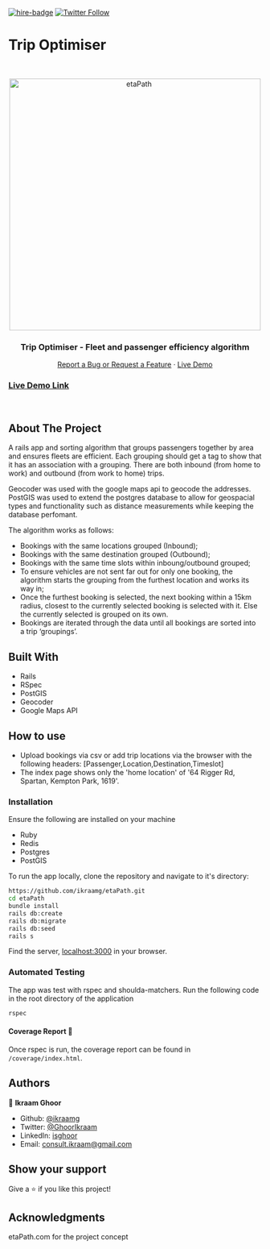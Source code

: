 <!-- [![Contributors][contributors-shield]][contributors-url][![Forks][forks-shield]][forks-url][![Stargazers][stars-shield]][stars-url][![Issues][issues-shield]][issues-url] -->
[![hire-badge](https://img.shields.io/badge/Consult%20/%20Hire%20Ikraam-Click%20to%20Contact-brightgreen)](mailto:consult.ikraam@gmail.com) [![Twitter Follow](https://img.shields.io/twitter/follow/GhoorIkraam?label=Follow%20Ikraam%20on%20Twitter&style=social)](https://twitter.com/GhoorIkraam)

# Trip Optimiser
<!-- PROJECT LOGO -->

<br />
<p align="center">
  <a href="https://github.com/ikraamg/etaPath.git">
    <p align="center"> <img src="https://user-images.githubusercontent.com/34813339/97208673-13507180-17c4-11eb-918e-7360436c48bd.png" alt="etaPath" height="500">
    </p>
  </a>

  <h3 align="center">Trip Optimiser - Fleet and passenger efficiency algorithm </h3>

  <p align="center">
    <a href="https://github.com/ikraamg/etaPath/issues">Report a Bug or Request a Feature</a>
    ·
    <a href="https://tech-favourites.herokuapp.com/home">Live Demo</a>
  </p>
</p>

<!-- Live Link  -->

### [Live Demo Link](https://tech-favourites.herokuapp.com/home)

<br>
<!-- ABOUT THE PROJECT -->

## About The Project

A rails app and sorting algorithm that groups passengers together by area and ensures fleets are efficient. Each grouping should get a tag to show that it has an association with a grouping. There are both inbound (from home to work) and outbound (from work to home) trips.

Geocoder was used with the google maps api to geocode the addresses.
PostGIS was used to extend the postgres database to allow for geospacial types and functionality such as distance measurements while keeping the database perfomant.

The algorithm works as follows:

- Bookings with the same locations grouped (Inbound);
- Bookings with the same destination  grouped (Outbound);
- Bookings with the same time slots within inboung/outbound grouped;
- To ensure vehicles are not sent far out for only one booking, the algorithm starts the grouping from the furthest location and works its way in;
- Once the furthest booking is selected, the next booking within a 15km radius, closest to the currently selected booking is selected with it. Else the currently selected is grouped on its own.
- Bookings are iterated through the data until all bookings are sorted into a trip ‘groupings’.

<!-- CONTROL'S -->
## Built With

- Rails
- RSpec
- PostGIS
- Geocoder
- Google Maps API

## How to use

- Upload bookings via csv or add trip locations via the browser with the following headers: [Passenger,Location,Destination,Timeslot]
- The index page shows only the 'home location' of '64 Rigger Rd, Spartan, Kempton Park, 1619'.

### Installation

Ensure the following are installed on your machine

- Ruby
- Redis
- Postgres
- PostGIS

To run the app locally, clone the repository and navigate to it's directory:

```bash
https://github.com/ikraamg/etaPath.git
cd etaPath
bundle install
rails db:create
rails db:migrate
rails db:seed
rails s
```

Find the server, [localhost:3000](http://localhost:3000) in your browser.

### Automated Testing

The app was test with rspec and shoulda-matchers. Run the following code in the root directory of the application

```bash
rspec
```

#### Coverage Report 🧪

Once rspec is run, the coverage report can be found in `/coverage/index.html`.

<!-- CONTACT -->

## Authors

👤 **Ikraam Ghoor**

- Github: [@ikraamg](https://github.com/ikraamg)
- Twitter: [@GhoorIkraam](https://twitter.com/GhoorIkraam)
- LinkedIn: [isghoor](https://linkedin.com/isghoor)
- Email: [consult.ikraam@gmail.com](mailto:consult.ikraam@gmail.com)

## Show your support

Give a ⭐️ if you like this project!

## Acknowledgments

etaPath.com for the project concept

<!-- MARKDOWN LINKS & IMAGES -->
<!-- https://www.markdownguide.org/basic-syntax/#reference-style-links -->

[contributors-shield]: https://img.shields.io/github/contributors/ikraamg/etaPath.svg?style=flat-square
[contributors-url]: https://github.com/ikraamg/etaPath/graphs/contributors
[forks-shield]: https://img.shields.io/github/forks/ikraamg/etaPath.svg?style=flat-square
[forks-url]: https://github.com/ikraamg/etaPath/network/members
[stars-shield]: https://img.shields.io/github/stars/ikraamg/etaPath.svg?style=flat-square
[stars-url]: https://github.com/ikraamg/etaPath/stargazers
[issues-shield]: https://img.shields.io/github/issues/ikraamg/etaPath.svg?style=flat-square
[issues-url]: https://github.com/ikraamg/etaPath/issues
